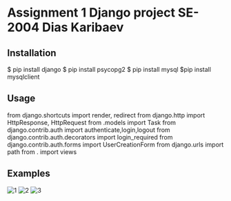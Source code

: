 # Assignment 1 Django project SE-2004 Dias Karibaev

## Installation
$ pip install django
$ pip install psycopg2
$ pip install mysql
$pip install mysqlclient

## Usage
from django.shortcuts import render, redirect
from django.http import HttpResponse, HttpRequest
from .models import Task
from django.contrib.auth import authenticate,login,logout
from django.contrib.auth.decorators import login_required
from django.contrib.auth.forms import UserCreationForm
from django.urls import path
from . import views


## Examples

![1](https://user-images.githubusercontent.com/51242971/150444690-2f743f66-aec3-42cf-a241-42b36b5a712f.png)
![2](https://user-images.githubusercontent.com/51242971/150444696-2fe8fe25-cc4a-43d5-915a-472dc0ae4355.png)
![3](https://user-images.githubusercontent.com/51242971/150444701-afa8fe9a-a9b7-4f9b-98b2-a59507d801af.png)




